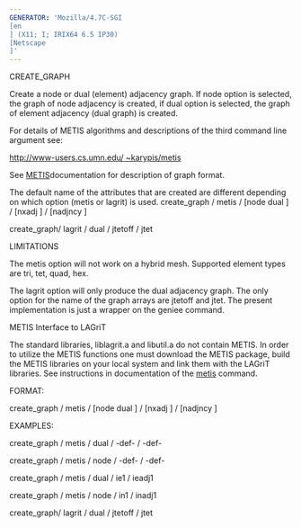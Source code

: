 ```yaml
---
GENERATOR: 'Mozilla/4.7C-SGI 
[en
] (X11; I; IRIX64 6.5 IP30) 
[Netscape
]'
---
```


CREATE\_GRAPH

 Create a node or dual (element) adjacency graph. If node option is
 selected, the graph of node adjacency is created, if dual option is
 selected, the graph of element adjacency (dual graph) is created.

 For details of METIS algorithms and descriptions of the third command
 line argument see:

 [http://www-users.cs.umn.edu/
~karypis/metis](http://www-users.cs.umn.edu/~karypic/metis)

 See [METIS](metis.md)documentation for description of graph format.

 The default name of the attributes that are created are different
 depending on which option (metis or lagrit) is used.
 create\_graph / metis / 
[node  dual
] / 
[nxadj
] / 
[nadjncy
]

 create\_graph/ lagrit / dual / jtetoff / jtet



LIMITATIONS

 The metis option will not work on a hybrid mesh. Supported element
 types are tri, tet, quad, hex.

 The lagrit option will only produce the dual adjacency graph. The only
 option for the name of the graph arrays are jtetoff and jtet. The
 present implementation is just a wrapper on the geniee command.

 METIS Interface to LAGriT

 The standard libraries, liblagrit.a and libutil.a do not contain
 METIS. In order to utilize the METIS functions one must download the
 METIS package, build the METIS libraries on your local system and link
 them with the LAGriT libraries. See instructions in documentation of
 the [metis](metis.md) command.

FORMAT:

 create\_graph / metis / 
[node  dual
] / 
[nxadj
] / 
[nadjncy
]

EXAMPLES:

 create\_graph / metis / dual / -def- / -def-

 create\_graph / metis / node / -def- / -def-

 create\_graph / metis / dual / ie1 / ieadj1

 create\_graph / metis / node / in1 / inadj1

 create\_graph/ lagrit / dual / jtetoff / jtet
